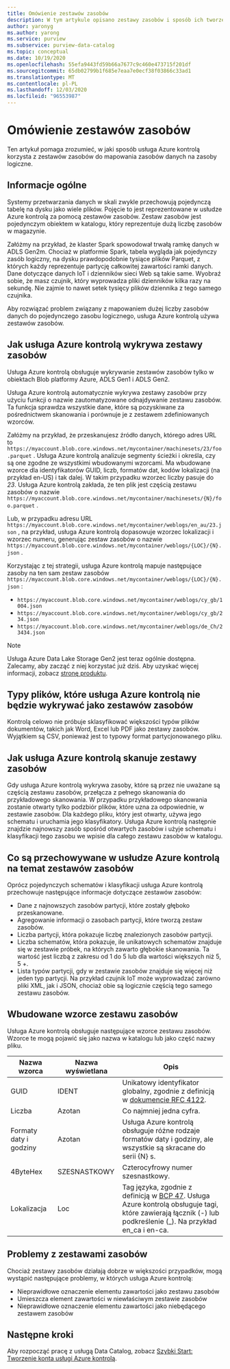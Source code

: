```yaml
---
title: Omówienie zestawów zasobów
description: W tym artykule opisano zestawy zasobów i sposób ich tworzenia przez usługę Azure kontrolą.
author: yaronyg
ms.author: yarong
ms.service: purview
ms.subservice: purview-data-catalog
ms.topic: conceptual
ms.date: 10/19/2020
ms.openlocfilehash: 55efa9443fd59b66a7677c9c460e473715f201df
ms.sourcegitcommit: 65db02799b1f685e7eaa7e0ecf38f03866c33ad1
ms.translationtype: MT
ms.contentlocale: pl-PL
ms.lasthandoff: 12/03/2020
ms.locfileid: "96553987"
---
```

# <a name="understanding-resource-sets"></a>Omówienie zestawów zasobów

Ten artykuł pomaga zrozumieć, w jaki sposób usługa Azure kontrolą korzysta z zestawów zasobów do mapowania zasobów danych na zasoby logiczne.

## <a name="background-info"></a>Informacje ogólne

Systemy przetwarzania danych w skali zwykle przechowują pojedynczą tabelę na dysku jako wiele plików. Pojęcie to jest reprezentowane w usłudze Azure kontrolą za pomocą zestawów zasobów. Zestaw zasobów jest pojedynczym obiektem w katalogu, który reprezentuje dużą liczbę zasobów w magazynie.

Załóżmy na przykład, że klaster Spark spowodował trwałą ramkę danych w ADLS Gen2m. Chociaż w platformie Spark, tabela wygląda jak pojedynczy zasób logiczny, na dysku prawdopodobnie tysiące plików Parquet, z których każdy reprezentuje partycję całkowitej zawartości ramki danych. Dane dotyczące danych IoT i dzienników sieci Web są takie same. Wyobraź sobie, że masz czujnik, który wyprowadza pliki dzienników kilka razy na sekundę. Nie zajmie to nawet setek tysięcy plików dziennika z tego samego czujnika.

Aby rozwiązać problem związany z mapowaniem dużej liczby zasobów danych do pojedynczego zasobu logicznego, usługa Azure kontrolą używa zestawów zasobów.

## <a name="how-azure-purview-detects-resource-sets"></a>Jak usługa Azure kontrolą wykrywa zestawy zasobów

Usługa Azure kontrolą obsługuje wykrywanie zestawów zasobów tylko w obiektach Blob platformy Azure, ADLS Gen1 i ADLS Gen2.

Usługa Azure kontrolą automatycznie wykrywa zestawy zasobów przy użyciu funkcji o nazwie zautomatyzowane odnajdywanie zestawu zasobów. Ta funkcja sprawdza wszystkie dane, które są pozyskiwane za pośrednictwem skanowania i porównuje je z zestawem zdefiniowanych wzorców.

Załóżmy na przykład, że przeskanujesz źródło danych, którego adres URL to `https://myaccount.blob.core.windows.net/mycontainer/machinesets/23/foo.parquet` . Usługa Azure kontrolą analizuje segmenty ścieżki i określa, czy są one zgodne ze wszystkimi wbudowanymi wzorcami. Ma wbudowane wzorce dla identyfikatorów GUID, liczb, formatów dat, kodów lokalizacji (na przykład en-US) i tak dalej. W takim przypadku wzorzec liczby pasuje do *23*. Usługa Azure kontrolą zakłada, że ten plik jest częścią zestawu zasobów o nazwie `https://myaccount.blob.core.windows.net/mycontainer/machinesets/{N}/foo.parquet` .

Lub, w przypadku adresu URL `https://myaccount.blob.core.windows.net/mycontainer/weblogs/en_au/23.json` , na przykład, usługa Azure kontrolą dopasowuje wzorzec lokalizacji i wzorzec numeru, generując zestaw zasobów o nazwie `https://myaccount.blob.core.windows.net/mycontainer/weblogs/{LOC}/{N}.json` .

Korzystając z tej strategii, usługa Azure kontrolą mapuje następujące zasoby na ten sam zestaw zasobów `https://myaccount.blob.core.windows.net/mycontainer/weblogs/{LOC}/{N}.json` :

- `https://myaccount.blob.core.windows.net/mycontainer/weblogs/cy_gb/1004.json`
- `https://myaccount.blob.core.windows.net/mycontainer/weblogs/cy_gb/234.json`
- `https://myaccount.blob.core.windows.net/mycontainer/weblogs/de_Ch/23434.json`

> [!Note]
> Usługa Azure Data Lake Storage Gen2 jest teraz ogólnie dostępna. Zalecamy, aby zacząć z niej korzystać już dziś. Aby uzyskać więcej informacji, zobacz [stronę produktu](https://azure.microsoft.com/en-us/services/storage/data-lake-storage/).

## <a name="file-types-that-azure-purview-will-not-detect-as-resource-sets"></a>Typy plików, które usługa Azure kontrolą nie będzie wykrywać jako zestawów zasobów

Kontrolą celowo nie próbuje sklasyfikować większości typów plików dokumentów, takich jak Word, Excel lub PDF jako zestawy zasobów. Wyjątkiem są CSV, ponieważ jest to typowy format partycjonowanego pliku.

## <a name="how-azure-purview-scans-resource-sets"></a>Jak usługa Azure kontrolą skanuje zestawy zasobów

Gdy usługa Azure kontrolą wykrywa zasoby, które są przez nie uważane są częścią zestawu zasobów, przełącza z pełnego skanowania do przykładowego skanowania. W przypadku przykładowego skanowania zostanie otwarty tylko podzbiór plików, które uzna za odpowiednie, w zestawie zasobów. Dla każdego pliku, który jest otwarty, używa jego schematu i uruchamia jego klasyfikatory. Usługa Azure kontrolą następnie znajdzie najnowszy zasób spośród otwartych zasobów i użyje schematu i klasyfikacji tego zasobu we wpisie dla całego zestawu zasobów w katalogu.

## <a name="what-azure-purview-stores-about-resource-sets"></a>Co są przechowywane w usłudze Azure kontrolą na temat zestawów zasobów

Oprócz pojedynczych schematów i klasyfikacji usługa Azure kontrolą przechowuje następujące informacje dotyczące zestawów zasobów:

- Dane z najnowszych zasobów partycji, które zostały głęboko przeskanowane.
- Agregowanie informacji o zasobach partycji, które tworzą zestaw zasobów.
- Liczba partycji, która pokazuje liczbę znalezionych zasobów partycji.
- Liczba schematów, która pokazuje, ile unikatowych schematów znajduje się w zestawie próbek, na których zawarto głębokie skanowania. Ta wartość jest liczbą z zakresu od 1 do 5 lub dla wartości większych niż 5, 5 +.
- Lista typów partycji, gdy w zestawie zasobów znajduje się więcej niż jeden typ partycji. Na przykład czujnik IoT może wyprowadzać zarówno pliki XML, jak i JSON, chociaż obie są logicznie częścią tego samego zestawu zasobów.

## <a name="built-in-resource-set-patterns"></a>Wbudowane wzorce zestawu zasobów

Usługa Azure kontrolą obsługuje następujące wzorce zestawu zasobów. Wzorce te mogą pojawić się jako nazwa w katalogu lub jako część nazwy pliku.

| Nazwa wzorca | Nazwa wyświetlana | Opis |
|--------------|--------------|-------------|
| GUID         | IDENT       | Unikatowy identyfikator globalny, zgodnie z definicją w [dokumencie RFC 4122](https://tools.ietf.org/html/rfc4122). |
| Liczba       | Azotan          | Co najmniej jedna cyfra. |
| Formaty daty i godziny | Azotan     | Usługa Azure kontrolą obsługuje różne rodzaje formatów daty i godziny, ale wszystkie są skracane do serii {N} s. |
| 4ByteHex     | SZESNASTKOWY        | Czterocyfrowy numer szesnastkowy. |
| Lokalizacja | Loc        | Tag języka, zgodnie z definicją w [BCP 47](https://tools.ietf.org/html/bcp47). Usługa Azure kontrolą obsługuje tagi, które zawierają łącznik (-) lub podkreślenie (_). Na przykład en_ca i en-ca. |

## <a name="issues-with-resource-sets"></a>Problemy z zestawami zasobów

Chociaż zestawy zasobów działają dobrze w większości przypadków, mogą wystąpić następujące problemy, w których usługa Azure kontrolą:

- Nieprawidłowe oznaczenie elementu zawartości jako zestawu zasobów
- Umieszcza element zawartości w niewłaściwym zestawie zasobów
- Nieprawidłowe oznaczenie elementu zawartości jako niebędącego zestawem zasobów

## <a name="next-steps"></a>Następne kroki

Aby rozpocząć pracę z usługą Data Catalog, zobacz [Szybki Start: Tworzenie konta usługi Azure kontrolą](create-catalog-portal.md).
